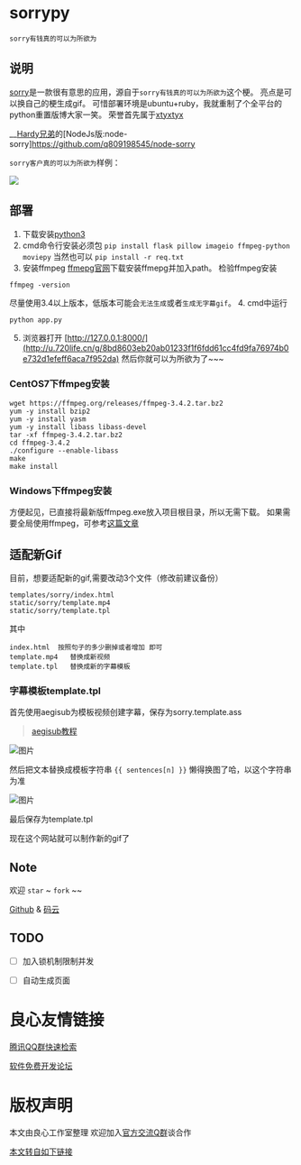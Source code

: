 # sorrypy

`sorry有钱真的可以为所欲为`

## 说明

[sorry](http://u.720life.cn/g/54145d0471d91890860f7f8463c03046029ccb8566c157b2a534c69252db1574)是一款很有意思的应用，源自于`sorry有钱真的可以为所欲为`这个梗。
亮点是可以换自己的梗生成gif。
可惜部署环境是ubuntu+ruby，我就重制了个全平台的python重置版博大家一笑。
荣誉首先属于[xtyxtyx](http://u.720life.cn/g/54145d0471d91890860f7f8463c03046c0bd2a41af42d33ae39342508577e365)

__[Hardy兄弟](http://u.720life.cn/g/54145d0471d91890860f7f8463c03046033c8997a194942c990a6e7eb61c29f5)的[NodeJs版:node-sorry]https://github.com/q809198545/node-sorry

`sorry客户真的可以为所欲为`样例：

![](static/cache/sorry-703a480ff26b72c4b2d2cc195b765f35.gif)

## 部署
1. 下载安装[python3](http://u.720life.cn/g/74e7b7c595201f48e3f4da7562c1a8265391d71b10b58cef78feb3ff65d1b8966dc22455cc7c97d787bf148175bbaa2b)
2. cmd命令行安装必须包
`
pip install flask pillow imageio ffmpeg-python moviepy
`
当然也可以
`
pip install -r req.txt
`
3. 安装ffmpeg
[ffmepg官网](http://u.720life.cn/g/08a8721494911cd8408a11af9e278b23720a1c27d619ab32a9624d939a4f3726)下载安装ffmepg并加入path。
检验ffmpeg安装
```
ffmpeg -version
```
尽量使用3.4以上版本，低版本可能会`无法生成`或者`生成无字幕gif`。
4. cmd中运行
```
python app.py
```
5. 浏览器打开
[http://127.0.0.1:8000/](http://u.720life.cn/g/8bd8603eb20ab01233f1f6fdd61cc4fd9fa76974b0e732d1efeff6aca7f952da)
然后你就可以为所欲为了~~~

### CentOS7下ffmpeg安装
```
wget https://ffmpeg.org/releases/ffmpeg-3.4.2.tar.bz2
yum -y install bzip2
yum -y install yasm
yum -y install libass libass-devel
tar -xf ffmpeg-3.4.2.tar.bz2
cd ffmpeg-3.4.2
./configure --enable-libass
make
make install
```
### Windows下ffmpeg安装
方便起见，已直接将最新版ffmpeg.exe放入项目根目录，所以无需下载。
如果需要全局使用ffmpeg，可参考[这篇文章](http://u.720life.cn/g/ce3f6174933242f367d8a4cd3fa79ded4eb974fdc7bc47d45917d583a4e06d235e2bd65785363148227797fe7c9e383d8e23adb5b93b38cd2a100fec39b8bf84)

## 适配新Gif
目前，想要适配新的gif,需要改动3个文件（修改前建议备份）
```
templates/sorry/index.html
static/sorry/template.mp4
static/sorry/template.tpl
```
其中
```
index.html  按照句子的多少删掉或者增加 即可
template.mp4   替换成新视频
template.tpl   替换成新的字幕模板
```

### 字幕模板template.tpl
首先使用aegisub为模板视频创建字幕，保存为sorry.template.ass

>[aegisub教程](http://u.720life.cn/g/3356c5ec92373703d98a93187ff778793b680e22f6dcb2acbee1cc0e74e97d4e7bdc3d5d07596788dcf73038b4d34c00)

![图片](https://dn-coding-net-production-pp.qbox.me/56a213df-9ff7-41e0-9b6c-96b1f0fe2cb6.png)

然后把文本替换成模板字符串 ```{{ sentences[n] }}``` 懒得换图了哈，以这个字符串为准

![图片](https://dn-coding-net-production-pp.qbox.me/6b07bc65-c3d7-4251-aad2-bd7b05af9102.png)

最后保存为template.tpl

现在这个网站就可以制作新的gif了

## Note
欢迎 `star` ~ `fork` ~~

[Github](http://u.720life.cn/g/54145d0471d91890860f7f8463c03046fe849219d30359b5e4cabf4405a4e4a70618576e526244653f3478e6c092516e) & [码云](http://u.720life.cn/g/2e71d0f0a5c601172267ba20d3a43c6e70b319e51e271b87934e114f93993d417f88a871d6dd220fc648b7b470b784ac)



## TODO
- [ ] 加入锁机制限制并发
- [ ] 自动生成页面



 # 良心友情链接

[腾讯QQ群快速检索](http://u.720life.cn/s/8cf73f7c)

[软件免费开发论坛](http://u.720life.cn/s/bbb01dc0)

# 版权声明 

本文由良心工作室整理 欢迎加入[官方交流Q群](https://u.720life.cn/s/f2316816)谈合作

[本文转自如下链接](http://u.720life.cn/g/2e71d0f0a5c601172267ba20d3a43c6e105b633744678980e21b640decc829a7fea6f8e5b97dc2ecf135a3c299c213af0318a221655aaebf8c7db3383e62e792)
